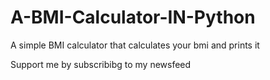 # A-BMI-Calculator-IN-Python

A simple BMI calculator that calculates your bmi and prints it

Support me by subscribibg to my newsfeed
